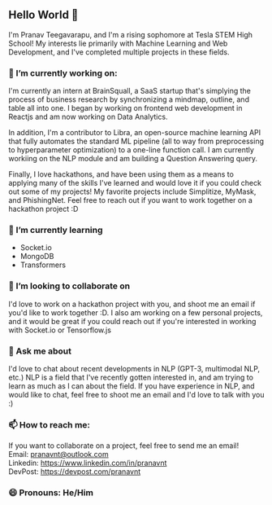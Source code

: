 ## Hello World 👋

I'm Pranav Teegavarapu, and I'm a rising sophomore at Tesla STEM High School! My interests lie primarily with Machine Learning and Web Development, and I've completed multiple projects in these fields. 

### 🔭 I’m currently working on:
I'm currently an intern at BrainSquall, a SaaS startup that's simplying the process of business research by synchronizing a mindmap, outline, and table all into one. I began by working on frontend web development in Reactjs and am now working on Data Analytics.

In addition, I'm a contributor to Libra, an open-source machine learning API that fully automates the standard ML pipeline (all to way from preprocessing to hyperparameter optimization) to a one-line function call. I am currently workiing on the NLP module and am building a Question Answering query.

Finally, I love hackathons, and have been using them as a means to applying many of the skills I've learned and would love it if you could check out some of my projects! My favorite projects include Simplitize, MyMask, and PhishingNet. Feel free to reach out if you want to work together on a hackathon project :D

### 🌱 I’m currently learning
- Socket.io
- MongoDB
- Transformers

### 👯 I’m looking to collaborate on 
I'd love to work on a hackathon project with you, and shoot me an email if you'd like to work together :D. I also am working on a few personal projects, and it would be great if you could reach out if you're interested in working with Socket.io or Tensorflow.js 

### 💬 Ask me about
I'd love to chat about recent developments in NLP (GPT-3, multimodal NLP, etc.) NLP is a field that I've recently gotten interested in, and am trying to learn as much as I can about the field. If you have experience in NLP, and would like to chat, feel free to shoot me an email and I'd love to talk with you :)  

### 📫 How to reach me: 
If you want to collaborate on a project, feel free to send me an email!  
Email: pranavnt@outlook.com  
Linkedin: https://www.linkedin.com/in/pranavnt  
DevPost: https://devpost.com/pranavnt  

### 😄 Pronouns: He/Him
